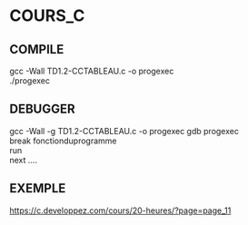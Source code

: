 # COURS_C

## COMPILE
gcc -Wall TD1.2-CCTABLEAU.c -o progexec <br>
./progexec

## DEBUGGER
gcc -Wall -g TD1.2-CCTABLEAU.c -o progexec
gdb progexec <br>
break fonctionduprogramme <br>
run <br>
next .... <br>


## EXEMPLE
https://c.developpez.com/cours/20-heures/?page=page_11
